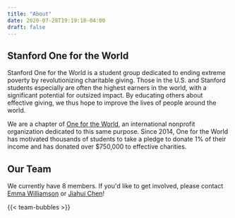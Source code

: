 ```yaml
---
title: "About"
date: 2020-07-28T19:19:18-04:00
draft: false
---
```


## Stanford One for the World

Stanford One for the World is a student group dedicated to ending extreme poverty by revolutionizing charitable giving. Those in the U.S. and Stanford students especially are often the highest earners in the world, with a significant potential for outsized impact. By educating others about effective giving, we thus hope to improve the lives of people around the world.

We are a chapter of [One for the World](https://www.1fortheworld.org/), an international nonprofit organization dedicated to this same purpose. Since 2014, One for the World has motivated thousands of students to take a pledge to donate 1% of their income and has donated over $750,000 to effective charities.

## Our Team

We currently have 8 members. If you'd like to get involved, please contact [Emma Williamson](mailto:emma123@stanford.edu) or [Jiahui Chen](mailto:jchen23@stanford.edu)!

{{< team-bubbles >}}